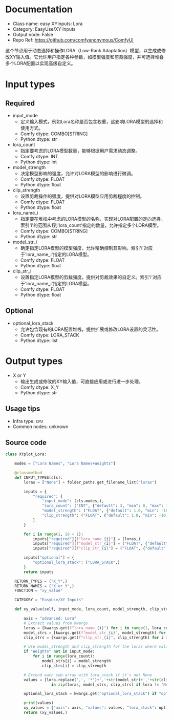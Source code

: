 
# Documentation
- Class name: easy XYInputs: Lora
- Category: EasyUse/XY Inputs
- Output node: False
- Repo Ref: https://github.com/comfyanonymous/ComfyUI

这个节点用于动态选择和操作LORA（Low-Rank Adaptation）模型，以生成或修改XY输入值。它允许用户指定各种参数，如模型强度和剪裁强度，并可选择堆叠多个LORA配置以实现高级自定义。

# Input types
## Required
- input_mode
    - 定义输入模式，例如Lora名称是否包含权重，这影响LORA模型的选择和使用方式。
    - Comfy dtype: COMBO[STRING]
    - Python dtype: str
- lora_count
    - 指定要考虑的LORA模型数量，能够根据用户需求动态调整。
    - Comfy dtype: INT
    - Python dtype: int
- model_strength
    - 决定模型影响的强度，允许对LORA模型的影响进行微调。
    - Comfy dtype: FLOAT
    - Python dtype: float
- clip_strength
    - 设置剪裁操作的强度，提供对LORA模型应用剪裁程度的控制。
    - Comfy dtype: FLOAT
    - Python dtype: float
- lora_name_i
    - 指定要在堆栈中考虑的LORA模型的名称，实现对LORA配置的定向选择。索引'i'的范围从1到'lora_count'指定的数量，允许指定多个LORA模型。
    - Comfy dtype: COMBO[STRING]
    - Python dtype: str
- model_str_i
    - 确定指定LORA模型的模型强度，允许精确控制其影响。索引'i'对应于'lora_name_i'指定的LORA模型。
    - Comfy dtype: FLOAT
    - Python dtype: float
- clip_str_i
    - 设置指定LORA模型的剪裁强度，提供对剪裁效果的自定义。索引'i'对应于'lora_name_i'指定的LORA模型。
    - Comfy dtype: FLOAT
    - Python dtype: float
## Optional
- optional_lora_stack
    - 允许包含现有的LORA配置堆栈，提供扩展或修改LORA设置的灵活性。
    - Comfy dtype: LORA_STACK
    - Python dtype: list

# Output types
- X or Y
    - 输出生成或修改的XY输入值，可直接应用或进行进一步处理。
    - Comfy dtype: X_Y
    - Python dtype: str


## Usage tips
- Infra type: `CPU`
- Common nodes: unknown


## Source code
```python
class XYplot_Lora:

    modes = ["Lora Names", "Lora Names+Weights"]

    @classmethod
    def INPUT_TYPES(cls):
        loras = ["None"] + folder_paths.get_filename_list("loras")

        inputs = {
            "required": {
                "input_mode": (cls.modes,),
                "lora_count": ("INT", {"default": 3, "min": 0, "max": 10, "step": 1}),
                "model_strength": ("FLOAT", {"default": 1.0, "min": -10.0, "max": 10.0, "step": 0.01}),
                "clip_strength": ("FLOAT", {"default": 1.0, "min": -10.0, "max": 10.0, "step": 0.01}),
            }
        }

        for i in range(1, 10 + 1):
            inputs["required"][f"lora_name_{i}"] = (loras,)
            inputs["required"][f"model_str_{i}"] = ("FLOAT", {"default": 1.0, "min": -10.0, "max": 10.0, "step": 0.01})
            inputs["required"][f"clip_str_{i}"] = ("FLOAT", {"default": 1.0, "min": -10.0, "max": 10.0, "step": 0.01})

        inputs["optional"] = {
            "optional_lora_stack": ("LORA_STACK",)
        }
        return inputs

    RETURN_TYPES = ("X_Y",)
    RETURN_NAMES = ("X or Y",)
    FUNCTION = "xy_value"

    CATEGORY = "EasyUse/XY Inputs"

    def xy_value(self, input_mode, lora_count, model_strength, clip_strength, **kwargs):

        axis = "advanced: Lora"
        # Extract values from kwargs
        loras = [kwargs.get(f"lora_name_{i}") for i in range(1, lora_count + 1)]
        model_strs = [kwargs.get(f"model_str_{i}", model_strength) for i in range(1, lora_count + 1)]
        clip_strs = [kwargs.get(f"clip_str_{i}", clip_strength) for i in range(1, lora_count + 1)]

        # Use model_strength and clip_strength for the loras where values are not provided
        if "Weights" not in input_mode:
            for i in range(lora_count):
                model_strs[i] = model_strength
                clip_strs[i] = clip_strength

        # Extend each sub-array with lora_stack if it's not None
        values = [lora.replace(',', '*')+','+str(model_str)+','+str(clip_str) for lora, model_str, clip_str
                    in zip(loras, model_strs, clip_strs) if lora != "None"]

        optional_lora_stack = kwargs.get("optional_lora_stack") if "optional_lora_stack" in kwargs else []

        print(values)
        xy_values = {"axis": axis, "values": values, "lora_stack": optional_lora_stack}
        return (xy_values,)

```
